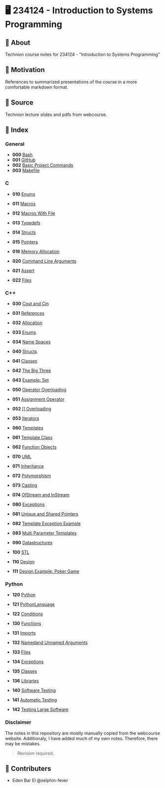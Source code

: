 # 🖥️ 234124 - Introduction to Systems Programming

## 📜 About

Technion course notes for 234124 - "Introduction to Systems Programming"

## 🧗️ Motivation

References to summarized presentations of the course
in a more comfortable markdown format.

## 📖 Source

Technion lecture slides and pdfs from webcourse.

## 📄 Index

### General

- **000**  [Bash](000Bash.md)
- **001**  [GitHub](001GitHub.md)
- **002**  [Basic Project Commands](002BasicProjectCommands.md)
- **003**  [Makefile](003Makefile.md)

### C

- **010**  [Enums](010Enums.md)
- **011**  [Macros](011Macros.md)
- **012**  [Macros With File](012MacrosWithFile.md)
- **013**  [Typedefs](013Typedefs.md)
- **014**  [Structs](014Structs.md)
- **015**  [Pointers](015Pointers.md)
- **016**  [Memory Allocation](016MemoryAllocation.md)


- **020**  [Command Line Arguments](020CommandLineArguments.md)
- **021**  [Assert](021Assert.md)
- **022**  [Files](022Files.md)

### C++

- **030**  [Cout and Cin](030CoutCin.md)
- **031**  [References](031References.md)
- **032**  [Allocation](032Allocation.md)
- **033**  [Enums](033Enums.md)
- **034**  [Name Spaces](034NameSpaces.md)

- **040**  [Structs](040Structs.md)
- **041**  [Classes](041Classes.md)
- **042**  [The Big Three](042TheBigThree.md)
- **043**  [Example: Set](043ExampleSet.md)


- **050**  [Operator Overloading](050OperatorOverloading.md)
- **051**  [Assignment Operator](051AssignmentOperator.md)
- **052**  [[] Overloading](052[]Overloading.md)
- **053**  [Iterators](053Iterators.md)


- **060**  [Templates](060Templates.md)
- **061**  [Template Class](061TemplateClass.md)
- **062**  [Function Objects](062FunctionObjects.md)

- **070**  [UML](070UML.md)
- **071**  [Inheritance](071Inheritance.md)
- **072**  [Polymorphism](072Polymorphism.md)
- **073**  [Casting](073Casting.md)
- **074**  [OfStream and InStream](074OfInStream.md)


- **080**  [Exceptions](080Exceptions.md)
- **081**  [Unique and Shared Pointers](081UniqueSharedPointers.md)
- **082**  [Template Exception Example](082TemplateExceptionExample.md)
- **083**  [Multi Parameter Templates](083MultiParameterTemplates.md)


- **090**  [Datastructures](090Datastructures.md)


- **100**  [STL](100STL.md)


- **110**  [Design](110Design.md)
- **111**  [Design Example: Poker Game](111DesignExamplePoker.md)


### Python

- **120**  [Python](120Python.md)
- **121**  [PythonLanguage](121PythonLanguage.md)
- **122**  [Conditions](122Conditions.md)


- **130**  [Functions](130Functions.md)
- **131**  [Imports](131Imports.md)
- **132**  [Namedand Unnamed Arguments](132NamedUnnamedArguments.md)
- **133**  [Files](133Files.md)
- **134**  [Exceptions](134Exceptions.md)
- **135**  [Classes](135Classes.md)
- **136**  [Libraries](136Libraries.md)


- **140**  [Software Testing](140SoftwareTesting.md)
- **141**  [Automatic Testing](141AutomaticTesting.md)
- **142**  [Testing Large Software](142TestingLargeSoftware.md)


### Disclaimer

The notes in this repository are mostly manually copied from the webcourse website.
Additionaly, I have added much of my own notes.
Therefore, there may be mistakes.

> Revision required.

## 🕺 Contributers

- Eden Bar El @xelphin-fever